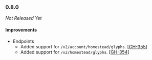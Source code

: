 ### 0.8.0

_Not Released Yet_

#### Improvements

- Endpoints
    - Added support for `/v2/account/homestead/glyphs`. [[GH-355](https://github.com/GW2ToolBelt/api-generator/issues/355)]
    - Added support for `/v2/homestead/glyphs`. [[GH-354](https://github.com/GW2ToolBelt/api-generator/issues/354)]